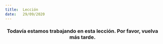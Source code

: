 ```yaml
---
title:  Lección
date:   29/09/2020
---
```


### <center>Todavía estamos trabajando en esta lección. Por favor, vuelva más tarde.</center>